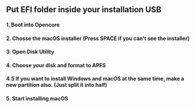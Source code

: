 ## Put EFI folder inside your installation USB

#### 1. Boot into Opencore
#### 2. Chosse the macOS installer (Press SPACE if you can't see the installer)
#### 3. Open Disk Utility
#### 4. Choose your disk and format to APFS
#### 4.5 If you want to install Windows and macOS at the same time, make a new partition also. (Just split it into half)
#### 5. Start installing macOS


